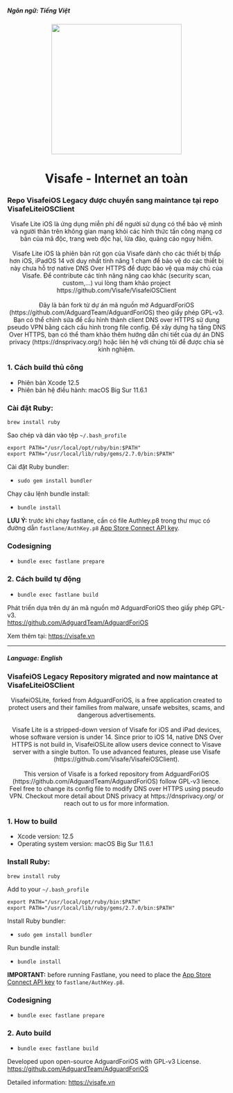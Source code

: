<p align="left">
  <h5>Ngôn ngữ: Tiếng Việt</h5> 
</p>
<p align="center">
  <img width="300px" src="https://app.visafe.vn/static/media/wesafe_icon.ddf9251c.png"/>
</p>
<h1 align="center">Visafe - Internet an toàn</h1>

### Repo VisafeiOS Legacy được chuyển sang maintance tại repo VisafeLiteiOSClient

<div style="text-align: center">Visafe Lite iOS là ứng dụng miễn phí để người sử dụng có thể bảo vệ mình và người thân trên không gian mạng khỏi các hình thức tấn công mạng cơ bản của mã độc, trang web độc hại, lừa đảo, quảng cáo nguy hiểm. </div>
<br>
<div style="text-align: center">Visafe Lite iOS là phiên bản rút gọn của Visafe dành cho các thiết bị thấp hơn iOS, iPadOS 14 với duy nhất tính năng 1 chạm để bảo vệ do các thiết bị này chưa hỗ trợ native DNS Over HTTPS để được bảo vệ qua máy chủ của Visafe. Để contribute các tính năng nâng cao khác (security scan, custom,...) vui lòng tham khảo project https://github.com/Visafe/VisafeiOSClient</div>
<br>
<div style="text-align: center"> Đây là bản fork từ dự án mã nguồn mở AdguardForiOS (https://github.com/AdguardTeam/AdguardForiOS) theo giấy phép GPL-v3. Bạn có thể chỉnh sửa để cấu hình thành client DNS over HTTPS sử dụng pseudo VPN bằng cách cấu hình trong file config. Để xây dựng hạ tầng DNS Over HTTPS, bạn có thể tham khảo thêm hướng dẫn chi tiết của dự án DNS privacy (https://dnsprivacy.org/) hoặc liên hệ với chúng tôi để được chia sẻ kinh nghiệm.
  </div>


<h3 align="left">1. Cách build thủ công</h3>

+ Phiên bản Xcode 12.5
+ Phiên bản hệ điều hành: macOS Big Sur 11.6.1 
### Cài đặt Ruby:

```
brew install ruby
```

Sao chép và dán vào tệp `~/.bash_profile`

```
export PATH="/usr/local/opt/ruby/bin:$PATH"
export PATH="/usr/local/lib/ruby/gems/2.7.0/bin:$PATH"
```

Cài đặt Ruby bundler:

- `sudo gem install bundler`

Chạy câu lệnh bundle install:

- `bundle install`

**LƯU Ý:** trước khi chạy fastlane, cần có file Authley.p8 trong thư mục có đường dẫn `fastlane/AuthKey.p8` [App Store Connect API key](https://docs.fastlane.tools/app-store-connect-api/#using-an-app-store-connect-api-key).


### Codesigning

- `bundle exec fastlane prepare`

### 2. Cách build tự động

- `bundle exec fastlane build` 

Phát triển dựa trên dự án mã nguồn mở AdguardForiOS theo giấy phép GPL-v3.  
https://github.com/AdguardTeam/AdguardForiOS

Xem thêm tại: https://visafe.vn 

----
<p align="left">
  <h5>Language: English</h5> 
</p>

### VisafeiOS Legacy Repository migrated and now maintance at VisafeLiteiOSClient

<div style="text-align: center">VisafeiOSLite, forked from AdguardForiOS, is a free application created to protect users and their families from malware, unsafe websites, scams, and dangerous advertisements.</div>

<br>
<div style="text-align: center">Visafe Lite is a stripped-down version of Visafe for iOS and iPad devices, whose software version is under 14. Since prior to iOS 14, native DNS Over HTTPS is not build in, VisafeiOSLite allow users device connect to Visave server with a single button. To use advanced features, please use Visafe (https://github.com/Visafe/VisafeiOSClient).</div>
<br>

<div style="text-align: center">   This version of Visafe is a forked repository from AdguardForiOS (https://github.com/AdguardTeam/AdguardForiOS) follow GPL-v3 lience. Feel free to change its config file to modify DNS over HTTPS using pseudo VPN. Checkout more detail about DNS privacy at https://dnsprivacy.org/ or reach out to us for more information.

  </div>



<h3 align="left">1. How to build</h3>

+ Xcode version: 12.5
+ Operating system version: macOS Big Sur 11.6.1 
### Install Ruby:

```
brew install ruby
```

Add to your `~/.bash_profile`

```
export PATH="/usr/local/opt/ruby/bin:$PATH"
export PATH="/usr/local/lib/ruby/gems/2.7.0/bin:$PATH"
```


Install Ruby bundler:

- `sudo gem install bundler`

Run bundle install:

- `bundle install`

**IMPORTANT:** before running Fastlane, you need to place the [App Store Connect API key](https://docs.fastlane.tools/app-store-connect-api/#using-an-app-store-connect-api-key) to `fastlane/AuthKey.p8`.


### Codesigning

- `bundle exec fastlane prepare`

### 2. Auto build

- `bundle exec fastlane build`


Developed upon open-source AdguardForiOS with GPL-v3 License.  
https://github.com/AdguardTeam/AdguardForiOS

Detailed information: https://visafe.vn 
